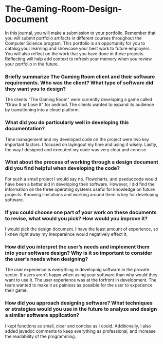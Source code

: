 # The-Gaming-Room-Design-Document
In this journal, you will make a submission to your portfolio. Remember that you will submit portfolio artifacts in different courses throughout the Computer Science program. This portfolio is an opportunity for you to catalog your learning and showcase your best work to future employers. You will also reflect on the work that you have done in these projects. Reflecting will help add context to refresh your memory when you review your portfolio in the future.

### Briefly summarize The Gaming Room client and their software requirements. Who was the client? What type of software did they want you to design?
The clients "The Gaming Room" were currently developing a game called "Draw It or Lose It" for andriod. The clients wanted to expand its audience by transitioning into a cloud platform.

### What did you do particularly well in developing this documentation?
Time management and my developed code on the project were two key important factors. I focused on layingout my time and using it wisely. Lastly, the way I designed and executed my code was very clear and concise.

### What about the process of working through a design document did you find helpful when developing the code?
For such a small project I would say no. Flowcharts, and pseduocode would have been a better aid in developing their software. However, I did find the information on the three operating systems useful for knowledge on future projects. Knowing limitations and working around them is key for developing software.

### If you could choose one part of your work on these documents to revise, what would you pick? How would you improve it?
I would pick the design document. I have the least amount of experience, so I knew right away my inexpereince would negatively effect it. 

### How did you interpret the user’s needs and implement them into your software design? Why is it so important to consider the user’s needs when designing?
The user experience is everything in developnig software in the provate sector. If users aren't happy when using your software than why would they want to use it. The user experience was at the forfront in development. The team wanted to make it as painless as possible for the user to experience their game.

### How did you approach designing software? What techniques or strategies would you use in the future to analyze and design a similar software application?
I kept functions as small, clear and concise as I could. Additionally, I also added javadoc comments to keep everything as professional, and increase the readability of the programming.

